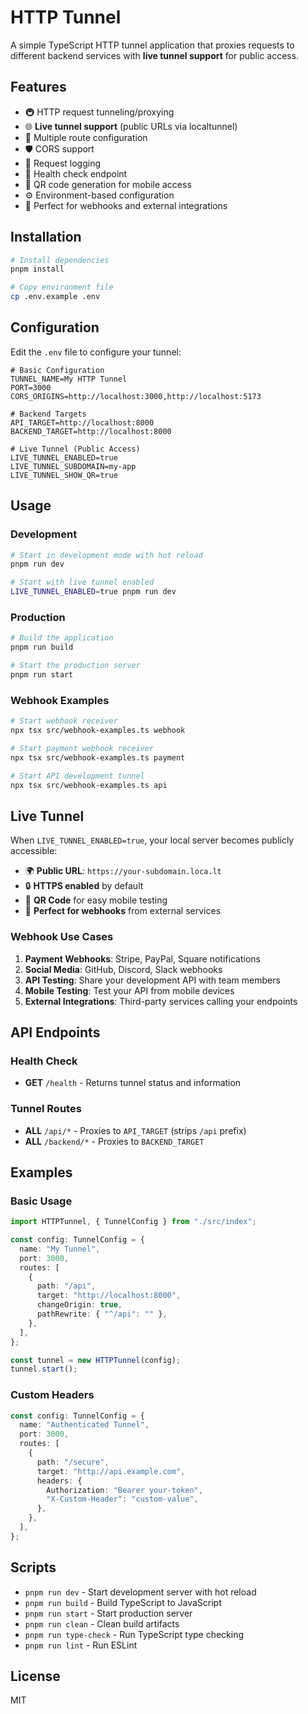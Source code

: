 # HTTP Tunnel

A simple TypeScript HTTP tunnel application that proxies requests to different backend services with **live tunnel support** for public access.

## Features

- 🚇 HTTP request tunneling/proxying
- 🌐 **Live tunnel support** (public URLs via localtunnel)
- 🔀 Multiple route configuration
- 🛡️ CORS support
- 📝 Request logging
- 🏥 Health check endpoint
- 📱 QR code generation for mobile access
- ⚙️ Environment-based configuration
- 🎣 Perfect for webhooks and external integrations

## Installation

```bash
# Install dependencies
pnpm install

# Copy environment file
cp .env.example .env
```

## Configuration

Edit the `.env` file to configure your tunnel:

```env
# Basic Configuration
TUNNEL_NAME=My HTTP Tunnel
PORT=3000
CORS_ORIGINS=http://localhost:3000,http://localhost:5173

# Backend Targets
API_TARGET=http://localhost:8000
BACKEND_TARGET=http://localhost:8000

# Live Tunnel (Public Access)
LIVE_TUNNEL_ENABLED=true
LIVE_TUNNEL_SUBDOMAIN=my-app
LIVE_TUNNEL_SHOW_QR=true
```

## Usage

### Development

```bash
# Start in development mode with hot reload
pnpm run dev

# Start with live tunnel enabled
LIVE_TUNNEL_ENABLED=true pnpm run dev
```

### Production

```bash
# Build the application
pnpm run build

# Start the production server
pnpm run start
```

### Webhook Examples

```bash
# Start webhook receiver
npx tsx src/webhook-examples.ts webhook

# Start payment webhook receiver
npx tsx src/webhook-examples.ts payment

# Start API development tunnel
npx tsx src/webhook-examples.ts api
```

## Live Tunnel

When `LIVE_TUNNEL_ENABLED=true`, your local server becomes publicly accessible:

- 🌍 **Public URL**: `https://your-subdomain.loca.lt`
- 🔒 **HTTPS enabled** by default
- 📱 **QR Code** for easy mobile testing
- 🎣 **Perfect for webhooks** from external services

### Webhook Use Cases

1. **Payment Webhooks**: Stripe, PayPal, Square notifications
2. **Social Media**: GitHub, Discord, Slack webhooks
3. **API Testing**: Share your development API with team members
4. **Mobile Testing**: Test your API from mobile devices
5. **External Integrations**: Third-party services calling your endpoints

## API Endpoints

### Health Check

- **GET** `/health` - Returns tunnel status and information

### Tunnel Routes

- **ALL** `/api/*` - Proxies to `API_TARGET` (strips `/api` prefix)
- **ALL** `/backend/*` - Proxies to `BACKEND_TARGET`

## Examples

### Basic Usage

```typescript
import HTTPTunnel, { TunnelConfig } from "./src/index";

const config: TunnelConfig = {
  name: "My Tunnel",
  port: 3000,
  routes: [
    {
      path: "/api",
      target: "http://localhost:8000",
      changeOrigin: true,
      pathRewrite: { "^/api": "" },
    },
  ],
};

const tunnel = new HTTPTunnel(config);
tunnel.start();
```

### Custom Headers

```typescript
const config: TunnelConfig = {
  name: "Authenticated Tunnel",
  port: 3000,
  routes: [
    {
      path: "/secure",
      target: "http://api.example.com",
      headers: {
        Authorization: "Bearer your-token",
        "X-Custom-Header": "custom-value",
      },
    },
  ],
};
```

## Scripts

- `pnpm run dev` - Start development server with hot reload
- `pnpm run build` - Build TypeScript to JavaScript
- `pnpm run start` - Start production server
- `pnpm run clean` - Clean build artifacts
- `pnpm run type-check` - Run TypeScript type checking
- `pnpm run lint` - Run ESLint

## License

MIT

